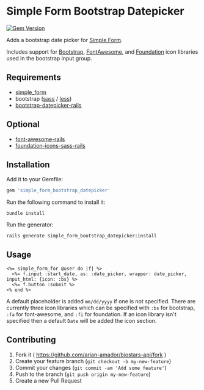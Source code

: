 # Simple Form Bootstrap Datepicker

[![Gem Version](https://badge.fury.io/rb/simple-form-bootstrap-datepicker.svg)](http://badge.fury.io/rb/simple-form-bootstrap-datepicker)

Adds a bootstrap date picker for [Simple Form](https://github.com/plataformatec/simple_form).

Includes support for [Bootstrap](http://getbootstrap.com/components/#glyphicons), [FontAwesome](http://fortawesome.github.io/Font-Awesome/icons/), and [Foundation](http://zurb.com/playground/foundation-icon-fonts-3) icon libraries used in the bootstrap input group.

## Requirements
* [simple_form](https://github.com/plataformatec/simple_form)
* bootstrap ([sass](https://github.com/twbs/bootstrap-sass) / [less](https://github.com/metaskills/less-rails-bootstrap))
* [bootstrap-datepicker-rails](https://github.com/Nerian/bootstrap-datepicker-rails)

## Optional
* [font-awesome-rails](https://github.com/bokmann/font-awesome-rails)
* [foundation-icons-sass-rails](https://github.com/zaiste/foundation-icons-sass-rails)

## Installation

Add it to your Gemfile:
```ruby
gem 'simple_form_bootstrap_datepicker'
```

Run the following command to install it:
```console
bundle install
```

Run the generator:
```console
rails generate simple_form_bootstrap_datepicker:install
```

## Usage

```erb
<%= simple_form_for @user do |f| %>
  <%= f.input :start_date, as: :date_picker, wrapper: date_picker, input_html: {icon: :bs} %>
  <%= f.button :submit %>
<% end %>
```

A default placeholder is added `mm/dd/yyyy` if one is not specified. There are currently three icon libraries which can be specified with `:bs` for bootstrap, `:fa` for font-awesome, and `:fi` for foundation. If an icon library isn't specified then a default `Date` will be added the icon section.

## Contributing

1. Fork it ( https://github.com/arian-amador/biostars-api/fork )
2. Create your feature branch (`git checkout -b my-new-feature`)
3. Commit your changes (`git commit -am 'Add some feature'`)
4. Push to the branch (`git push origin my-new-feature`)
5. Create a new Pull Request
